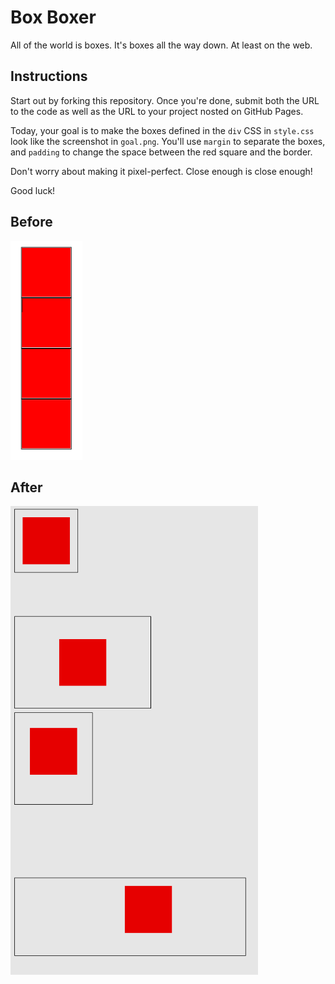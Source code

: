 # Box Boxer

All of the world is boxes. It's boxes all the way down. At least on the web.

## Instructions

Start out by forking this repository. Once you're done, submit both the URL to the code as well as the URL to your project nosted on GitHub Pages.

Today, your goal is to make the boxes defined in the `div` CSS in `style.css` look like the screenshot in `goal.png`. You'll use `margin` to separate the boxes, and `padding` to change the space between the red square and the border.

Don't worry about making it pixel-perfect. Close enough is close enough!

Good luck!

## Before

<img src="start.png" height="350px"/>

## After

<img src="goal.png" height="750px"/>
